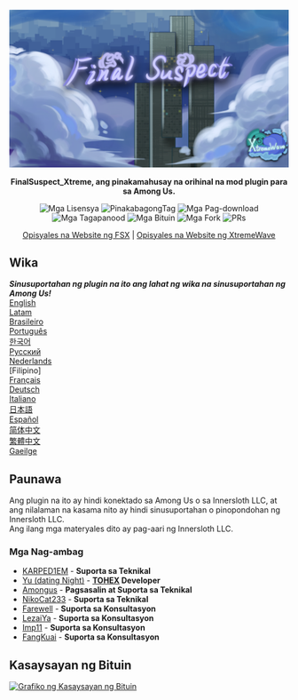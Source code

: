 ﻿<div align="center">

![FSX-XW](Assets/FSX&XW.png)

**FinalSuspect_Xtreme, ang pinakamahusay na orihinal na mod plugin para sa Among Us.**

<img src="https://badgen.net/github/license/XtremeWave/FinalSuspect_Xtreme" alt="Mga Lisensya">
<img src="https://badgen.net/github/tag/XtremeWave/FinalSuspect_Xtreme" alt="PinakabagongTag">
<img src="https://badgen.net/github/assets-dl/XtremeWave/FinalSuspect_Xtreme" alt="Mga Pag-download">
<img src="https://badgen.net/github/watchers/XtremeWave/FinalSuspect_Xtreme" alt="Mga Tagapanood">
<img src="https://badgen.net/github/stars/XtremeWave/FinalSuspect_Xtreme" alt="Mga Bituin">
<img src="https://badgen.net/github/forks/XtremeWave/FinalSuspect_Xtreme" alt="Mga Fork">
<img src="https://badgen.net/github/prs/XtremeWave/FinalSuspect_Xtreme" alt="PRs">

[Opisyales na Website ng FSX](https://fsusx.top.cc) | [Opisyales na Website ng XtremeWave](https://www.xtreme.net.cn)

</div>

## Wika
***Sinusuportahan ng plugin na ito ang lahat ng wika na sinusuportahan ng Among Us!***<br>
[English](README.md) <br>
[Latam](README_es_LA.md)<br>
[Brasileiro](README_pt_BR.md)<br>
[Português](README_pt.md)<br>
[한국어](README_ko.md)<br>
[Русский](README_ru.md)<br>
[Nederlands](README_nl.md)<br>
[Filipino]<br>
[Français](README_fr.md)<br>
[Deutsch](README_de.md)<br>
[Italiano](README_it.md)<br>
[日本語](README_ja.md)<br>
[Español](README_es.md)<br>
[简体中文](README_zh.md)<br>
[繁體中文](README_zh_CHT.md)<br>
[Gaeilge](README_ga.md)<br>

## Paunawa
Ang plugin na ito ay hindi konektado sa Among Us o sa Innersloth LLC, at ang nilalaman na kasama nito ay hindi sinusuportahan o pinopondohan ng Innersloth LLC.<br>
Ang ilang mga materyales dito ay pag-aari ng Innersloth LLC.

### Mga Nag-ambag
 - [KARPED1EM](https://github.com/KARPED1EM) - **Suporta sa Teknikal**
 - [Yu (dating Night)](https://github.com/Night-GUA) - **[TOHEX](https://tohex.cc) Developer**
 - [Amongus](https://github.com/XiezibanWrite) - **Pagsasalin at Suporta sa Teknikal**
 - [NikoCat233](https://github.com/NikoCat233) - **Suporta sa Teknikal**
 - [Farewell](https://github.com/ksduye) - **Suporta sa Konsultasyon**
 - [LezaiYa](https://github.com/LezaiYa1) - **Suporta sa Konsultasyon**
 - [Imp11](https://github.com/dabao40) - **Suporta sa Konsultasyon**
 - [FangKuai](https://github.com/FangKuaiYa) - **Suporta sa Konsultasyon**

## Kasaysayan ng Bituin
[![Grafiko ng Kasaysayan ng Bituin](https://api.star-history.com/svg?repos=XtremeWave/FinalSuspect_Xtreme&type=Date)](https://star-history.com/#XtremeWave/FinalSuspect_Xtreme&Date)
